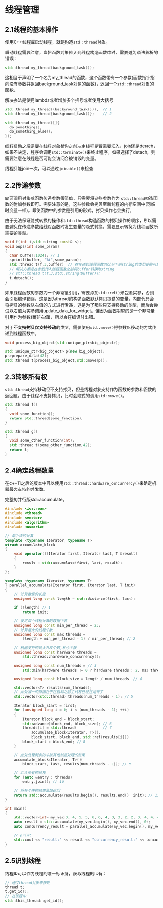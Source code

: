 # 线程管理

## 2.1线程的基本操作

使用C++线程库启动线程，就是构造`std::thread`对象。

启动线程需要注意，当把函数对象传入到线程构造函数中时，需要避免语法解析的错误：

```c++
std::thread my_thread(background_task());
```

这相当于声明了一个名为my\_thread的函数，这个函数带有一个参数\(函数指针指向没有参数并返回background\_task对象的函数\)，返回一个`std::thread`对象的函数。

解决办法是使用lambda或者增加多个括号或者使用大括号

```c++
std::thread my_thread((background_task()));  // 1
std::thread my_thread{background_task()};    // 2
```

```c++
std::thread my_thread([]{
  do_something();
  do_something_else();
});
```

线程启动之后需要在线程对象析构之前决定线程是否需要汇入，join还是detach，如果不决定，程序会调用`std::terminate()`来终止程序，如果选择了detach，则需要注意在线程是否可能会访问会被销毁的变量。

线程只能join一次，可以通过`joinable()`来检查

## 2.2传递参数

向可调用对象或函数传递参数很简单，只需要将这些参数作为 `std::thread`构造函数的附加参数即可。需要注意的是，这些参数会拷贝至新线程的内存空间中(同临时变量一样)。即使函数中的参数是引用的形式，拷贝操作也会执行。

由于无法保证隐式转换的操作和`std::thread`构造函数的拷贝操作的顺序，所以需要避免在传递参数给线程函数时发生变量的隐式转换，需要显示转换为线程函数所需要的类型。

```c++
void f(int i,std::string const& s);
void oops(int some_param)
{
  char buffer[1024]; // 1
  sprintf(buffer, "%i",some_param);
  std::thread t(f,3,buffer); // 在传递到线程函数时char*到string的类型转换可能发生在oops函数结束之后，可能会导致未定义的行为
  // 解决方案是在参数传入线程函数之前将buffer转换为string
  // stf::thread t(f,3,std::string(buffer));
  t.detach();
}
```

如果线程函数的参数为一个非常量引用，需要添加`std::ref()`来包裹实参，否则会引起编译错误，这是因为thread的构造函数默认拷贝提供的变量，内部代码会将拷贝的参数以右值的方式进行传递，这是为了那些只支持移动的类型，而后会尝试以右值为实参调用update_data_for_widget。但因为函数期望的是一个非常量引用作为参数(而非右值)，所以会在编译时出错。

对于**不支持拷贝仅支持移动**的类型，需要使用`std::move()`将参数以移动的方式传递到线程函数中。

```c++
void process_big_object(std::unique_ptr<big_object>);

std::unique_ptr<big_object> p(new big_object);
p->prepare_data(42);
std::thread t(process_big_object,std::move(p));
```

## 2.3转移所有权

`std::thread`支持移动但不支持拷贝，但是线程对象支持作为函数的参数和函数的返回值，由于线程不支持拷贝，此时会隐式的调用`std::move()`。

```c++
std::thread f()
{
  void some_function();
  return std::thread(some_function);
}

std::thread g()
{
  void some_other_function(int);
  std::thread t(some_other_function,42);
  return t;
}
```

## 2.4确定线程数量

在c++11之后的版本中可以使用`std::thread::hardware_concurrency()`来确定机器最大支持的并发数。

完整的并行版std::accumulate。

```c++
#include <iostream>
#include <thread>
#include <vector>
#include <algorithm>
#include <numeric>

// 单个块的计算
template <typename Iterator, typename T>
struct accumulate_block
{
    void operator()(Iterator first, Iterator last, T &result)
    {
        result = std::accumulate(first, last, result);
    }
};

template <typename Iterator, typename T>
T parallel_accumulate(Iterator first, Iterator last, T init)
{
    // 计算数据的长度
    unsigned long const length = std::distance(first, last);

    if (!length) // 1
        return init;

    // 设定每个线程计算的数据个数
    unsigned long const min_per_thread = 25;
    // 计算最大的线程个数
    unsigned long const max_threads =
        (length + min_per_thread - 1) / min_per_thread; // 2

    // 机器支持的最大并发个数,核心个数
    unsigned long const hardware_threads =
        std::thread::hardware_concurrency();

    unsigned long const num_threads = // 3
        std::min(hardware_threads != 0 ? hardware_threads : 2, max_threads);

    unsigned long const block_size = length / num_threads; // 4

    std::vector<T> results(num_threads);
    // 此处减一的原因在于在启动之前主线程已经在运行了
    std::vector<std::thread> threads(num_threads - 1); // 5

    Iterator block_start = first;
    for (unsigned long i = 0; i < (num_threads - 1); ++i)
    {
        Iterator block_end = block_start;
        std::advance(block_end, block_size); // 6
        threads[i] = std::thread(            // 7
            accumulate_block<Iterator, T>(),
            block_start, block_end, std::ref(results[i]));
        block_start = block_end; // 8
    }

    // 此处处理剩余的未被其他线程处理的结果
    accumulate_block<Iterator, T>()(
        block_start, last, results[num_threads - 1]); // 9

    // 汇入所有的线程
    for (auto &entry : threads)
        entry.join(); // 10

    // 将各个块的结果累加返回
    return std::accumulate(results.begin(), results.end(), init); // 11
}

int main()
{
    std::vector<int> my_vec{3, 4, 5, 5, 6, 6, 4, 3, 3, 2, 2, 3, 4, 4, 4};
    auto result = std::accumulate(my_vec.begin(), my_vec.end(), 0);
    auto concurrency_result = parallel_accumulate(my_vec.begin(), my_vec.end(), 0);

    // print
    std::cout << "result:" << result << "concurrency_result:" << concurrency_result << std::endl;
}
```



## 2.5识别线程

线程ID可以作为线程的唯一标识符，获取线程的ID有：

```c++
// 通过thread对象来获取
thread t;
t.get_id();
// 在线程中
std::this_thread::get_id();
```

